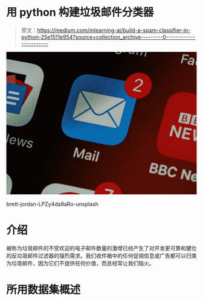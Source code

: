 # 用 python 构建垃圾邮件分类器

> 原文：<https://medium.com/mlearning-ai/build-a-spam-classifier-in-python-25e1511e954?source=collection_archive---------0----------------------->

![](img/5bf167487eed3edf8cd44eb46d9cf07d.png)

brett-jordan-LPZy4da9aRo-unsplash

# 介绍

被称为垃圾邮件的不受欢迎的电子邮件数量的激增已经产生了对开发更可靠和健壮的反垃圾邮件过滤器的强烈需求。我们收件箱中的任何促销信息或广告都可以归类为垃圾邮件，因为它们不提供任何价值，而且经常让我们恼火。

# 所用数据集概述
